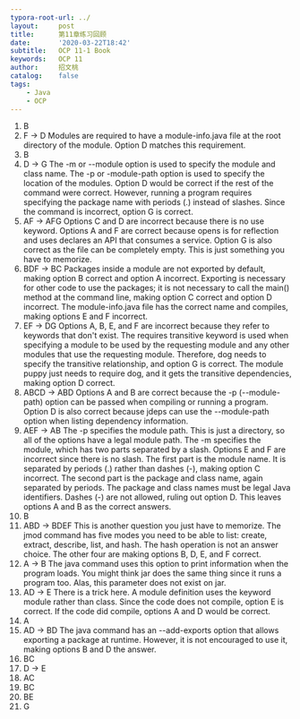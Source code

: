 ```yaml
---
typora-root-url: ../
layout:     post
title:      第11章练习回顾
date:       '2020-03-22T18:42'
subtitle:   OCP 11-1 Book
keywords:   OCP 11
author:     招文桃
catalog:    false
tags:
    - Java
    - OCP
---
```


1. B
2. F -> D Modules are required to have a module-info.java file at the root directory of the module. Option D matches this requirement.
3. B
4. D -> G The -m or --module option is used to specify the module and class name. The -p or -module-path option is used to specify the location of the modules. Option D would be correct if the rest of the command were correct. However, running a program requires specifying the package name with periods (.) instead of slashes. Since the command is incorrect, option G is correct.
5. AF -> AFG Options C and D are incorrect because there is no use keyword. Options A and F are correct because opens is for reflection and uses declares an API that consumes a service. Option G is also correct as the file can be completely empty. This is just something you have to memorize.
6. BDF -> BC Packages inside a module are not exported by default, making option B correct and option A incorrect. Exporting is necessary for other code to use the packages; it is not necessary to call the main() method at the command line, making option C correct and option D incorrect. The module-info.java file has the correct name and compiles, making options E and F incorrect.
7. EF -> DG Options A, B, E, and F are incorrect because they refer to keywords that don't exist. The requires transitive keyword is used when specifying a module to be used by the requesting module and any other modules that use the requesting module. Therefore, dog needs to specify the transitive relationship, and option G is correct. The module puppy just needs to require dog, and it gets the transitive dependencies, making option D correct.<!--more-->
8. ABCD -> ABD Options A and B are correct because the -p (--module-path) option can be passed when compiling or running a program. Option D is also correct because jdeps can use the --module-path option when listing dependency information.
9. AEF -> AB The -p specifies the module path. This is just a directory, so all of the options have a legal module path. The -m specifies the module, which has two parts separated by a slash. Options E and F are incorrect since there is no slash. The first part is the module name. It is separated by periods (.) rather than dashes (-), making option C incorrect. The second part is the package and class name, again separated by periods. The package and class names must be legal Java identifiers. Dashes (-) are not allowed, ruling out option D. This leaves options A and B as the correct answers.
10. B
11. ABD -> BDEF This is another question you just have to memorize. The jmod command has five modes you need to be able to list: create, extract, describe, list, and hash. The hash operation is not an answer choice. The other four are making options B, D, E, and F correct.
12. A -> B The java command uses this option to print information when the program loads. You might think jar does the same thing since it runs a program too. Alas, this parameter does not exist on jar.
13. AD -> E There is a trick here. A module definition uses the keyword module rather than class. Since the code does not compile, option E is correct. If the code did compile, options A and D would be correct.
14. A
15. AD -> BD The java command has an --add-exports option that allows exporting a package at runtime. However, it is not encouraged to use it, making options B and D the answer.
16. BC
17. D -> E
18. AC
19. BC
20. BE
21. G





